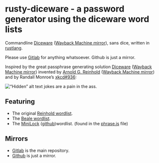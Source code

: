 # rusty-diceware - a password generator using the diceware word lists
Commandline [Diceware][diceware] ([Wayback Machine mirror][diceware-wayback]),
sans dice, written in [rustlang][rustlang].

Please use [Gitlab][gitlab-mirror] for anything whatsoever. Github is just a
mirror.

Inspired by the great passphrase generating solution [Diceware][diceware]
([Wayback Machine mirror][diceware-wayback]) invented by [Arnold G.
Reinhold][arnold] ([Wayback Machine mirror][arnold-wayback]) and by Randall
Monroe’s [xkcd#936][xkcd-936]:

![“Hidden” alt text jokes are a pain in the
ass.](/bin/imgs.xkcd.com/comics/password_strength.png)

## Featuring

* The original [Reinhold wordlist][reinhold-wordlist-asc].
* The [Beale wordlist][beale-wordlist-asc].
* The [MiniLock][minilock] ([github][minilock-github])wordlist. (found in the
  [phrase.js][minilock-phrase-js] file)

## Mirrors

* [Gitlab][gitlab-mirror] is the main repository.
* [Github][github-mirror] is just a mirror.


[gitlab-mirror]: <https://gitlab.com/yuvallanger/rusty-diceware/>
[github-mirror]: <https://github.com/yuvallanger/rusty-diceware/>

[arnold]: <http://world.std.com/~reinhold/>
[diceware]: <http://world.std.com/~reinhold/diceware.html>

[arnold-wayback]: <https://web.archive.org/web/20220608141106/https://theworld.com/~reinhold/>
[diceware-wayback]: <https://web.archive.org/web/20220817092807/https://theworld.com/~reinhold/diceware.html>

[beale-wordlist-asc]: <http://world.std.com/~reinhold/beale.wordlist.asc>
[reinhold-wordlist-asc]: <http://world.std.com/~reinhold/diceware.wordlist.asc>
[minilock-phrase-js]: <https://github.com/kaepora/miniLock/blob/71dcf431886068c9ec7f563c3e4158153229b202/src/js/lib/phrase.js>


[rustlang]: <http://rust-lang.org>

[xkcd-936]: <https://www.explainxkcd.com/wiki/index.php/936>

[minilock]: <http://minilock.io>
[minilock-github]: <https://github.com/kaepora/miniLock/>
